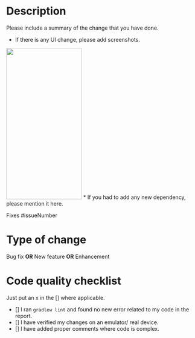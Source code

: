 # Description

Please include a summary of the change that you have done.
* If there is any UI change, please add screenshots.
<img src="{ADD_LINK_HERE}" height="400px" width = "200px"/>
* If you had to add any new dependency, please mention it here.

Fixes #issueNumber

# Type of change
Bug fix **OR** New feature **OR** Enhancement

# Code quality checklist
Just put an x in the [] where applicable.
- [] I ran `gradlew lint` and found no new error related to my code in the report.
- [] I have verified my changes on an emulator/ real device.
- [] I have added proper comments where code is complex.
